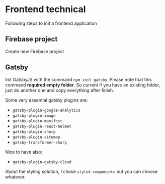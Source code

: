 # Frontend technical

Following steps to init a frontend application

## Firebase project

Create new Firebase project

## Gatsby

Init GatsbyJS with the command `npm init gatsby`. Please note that this command **required empty folder**. So current if you have an existing folder, just do another one and copy everything after finish.

Some very essential gatsby plugins are:
- `gatsby-plugin-google-analytics`
- `gatsby-plugin-image`
- `gatsby-plugin-manifest`
- `gatsby-plugin-react-helmet`
- `gatsby-plugin-sharp`
- `gatsby-plugin-sitemap`
- `gatsby-transformer-sharp`

Nice to have also:
- `gatsby-plugin-gatsby-cloud`

About the styling solution, I chose `styled-components` but you can choose whatever.
